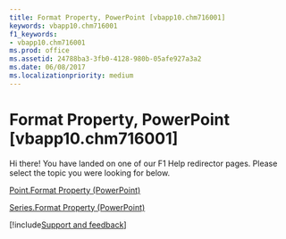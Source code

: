 ```yaml
---
title: Format Property, PowerPoint [vbapp10.chm716001]
keywords: vbapp10.chm716001
f1_keywords:
- vbapp10.chm716001
ms.prod: office
ms.assetid: 24788ba3-3fb0-4128-980b-05afe927a3a2
ms.date: 06/08/2017
ms.localizationpriority: medium
---
```



# Format Property, PowerPoint [vbapp10.chm716001]

Hi there! You have landed on one of our F1 Help redirector pages. Please select the topic you were looking for below.

[Point.Format Property (PowerPoint)](https://msdn.microsoft.com/library/e7e37e8b-7251-922c-b436-8ae6c955a08d%28Office.15%29.aspx)

[Series.Format Property (PowerPoint)](https://msdn.microsoft.com/library/2c1e7a2e-6f2e-7b18-c29b-cec3ba61f563%28Office.15%29.aspx)

[!include[Support and feedback](~/includes/feedback-boilerplate.md)]